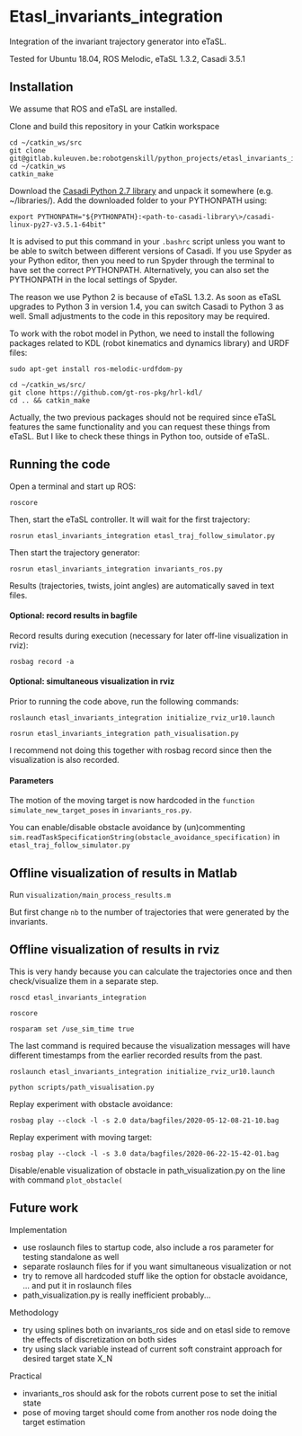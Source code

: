 # Etasl_invariants_integration

Integration of the invariant trajectory generator into eTaSL.

Tested for Ubuntu 18.04, ROS Melodic, eTaSL 1.3.2, Casadi 3.5.1

## Installation

We assume that ROS and eTaSL are installed.

Clone and build this repository in your Catkin workspace

    cd ~/catkin_ws/src
    git clone git@gitlab.kuleuven.be:robotgenskill/python_projects/etasl_invariants_integration.git
    cd ~/catkin_ws
    catkin_make

Download the [Casadi Python 2.7 library](https://web.casadi.org/get/) and unpack it somewhere (e.g. ~/libraries/). Add the downloaded folder to your PYTHONPATH using:  

    export PYTHONPATH="${PYTHONPATH}:<path-to-casadi-library\>/casadi-linux-py27-v3.5.1-64bit"

It is advised to put this command in your `.bashrc` script unless you want to be able to switch between different versions of Casadi. If you use Spyder as your Python editor, then you need to run Spyder through the terminal to have set the correct PYTHONPATH. Alternatively, you can also set the PYTHONPATH in the local settings of Spyder.

The reason we use Python 2 is because of eTaSL 1.3.2. As soon as eTaSL upgrades to Python 3 in version 1.4, you can switch Casadi to Python 3 as well. Small adjustments to the code in this repository may be required.

To work with the robot model in Python, we need to install the following packages related to KDL (robot kinematics and dynamics library) and URDF files:

    sudo apt-get install ros-melodic-urdfdom-py 

    cd ~/catkin_ws/src/
    git clone https://github.com/gt-ros-pkg/hrl-kdl/
    cd .. && catkin_make

Actually, the two previous packages should not be required since eTaSL features the same functionality and you can request these things from eTaSL. But I like to check these things in Python too, outside of eTaSL.

## Running the code

Open a terminal and start up ROS:

    roscore

Then, start the eTaSL controller. It will wait for the first trajectory:

    rosrun etasl_invariants_integration etasl_traj_follow_simulator.py

Then start the trajectory generator:

    rosrun etasl_invariants_integration invariants_ros.py

Results (trajectories, twists, joint angles) are automatically saved in text files.


#### Optional: record results in bagfile

Record results during execution (necessary for later off-line visualization in rviz):

    rosbag record -a
    
#### Optional: simultaneous visualization in rviz

Prior to running the code above, run the following commands:

    roslaunch etasl_invariants_integration initialize_rviz_ur10.launch

    rosrun etasl_invariants_integration path_visualisation.py

I recommend not doing this together with rosbag record since then the visualization is also recorded.

#### Parameters

The motion of the moving target is now hardcoded in the `function simulate_new_target_poses` in `invariants_ros.py`.

You can enable/disable obstacle avoidance by (un)commenting `sim.readTaskSpecificationString(obstacle_avoidance_specification)` in `etasl_traj_follow_simulator.py`


## Offline visualization of results in Matlab

Run `visualization/main_process_results.m`

But first change `nb` to the number of trajectories that were generated by the invariants.

## Offline visualization of results in rviz

This is very handy because you can calculate the trajectories once and then check/visualize them in a separate step.

    roscd etasl_invariants_integration

    roscore

    rosparam set /use_sim_time true

The last command is required because the visualization messages  will have different timestamps from the earlier recorded results from the past.

    roslaunch etasl_invariants_integration initialize_rviz_ur10.launch

    python scripts/path_visualisation.py

Replay experiment with obstacle avoidance:

    rosbag play --clock -l -s 2.0 data/bagfiles/2020-05-12-08-21-10.bag

Replay experiment with moving target:

    rosbag play --clock -l -s 3.0 data/bagfiles/2020-06-22-15-42-01.bag

Disable/enable visualization of obstacle in path_visualization.py on the line with command `plot_obstacle(`


## Future work

Implementation

- use roslaunch files to startup code, also include a ros parameter for testing standalone as well
- separate roslaunch files for if you want simultaneous visualization or not
- try to remove all hardcoded stuff like the option for obstacle avoidance, ... and put it in roslaunch files
- path_visualization.py is really inefficient probably...

Methodology

- try using splines both on invariants_ros side and on etasl side to remove the effects of discretization on both sides
- try using slack variable instead of current soft constraint approach for desired target state X_N

Practical

- invariants_ros should ask for the robots current pose to set the initial state
- pose of moving target should come from another ros node doing the target estimation


